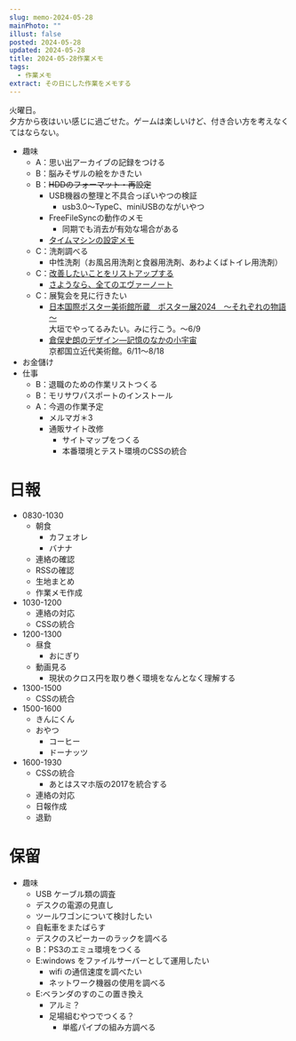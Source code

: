```yaml
---
slug: memo-2024-05-28
mainPhoto: ""
illust: false
posted: 2024-05-28
updated: 2024-05-28
title: 2024-05-28作業メモ
tags:
  - 作業メモ
extract: その日にした作業をメモする
---
```


火曜日。  
夕方から夜はいい感じに過ごせた。ゲームは楽しいけど、付き合い方を考えなくてはならない。

- 趣味
  - A：思い出アーカイブの記録をつける
  - B：脳みそザルの絵をかきたい
  - B：~~HDDのフォーマット・再設定~~
    - USB機器の整理と不具合っぽいやつの検証
      - usb3.0〜TypeC、miniUSBのながいやつ
    - FreeFileSyncの動作のメモ
      - 同期でも消去が有効な場合がある
    - [タイムマシンの設定メモ](https://support.apple.com/ja-jp/guide/mac-help/mh15139/mac)
  - C：洗剤調べる
    - 中性洗剤（お風呂用洗剤と食器用洗剤、あわよくばトイレ用洗剤）
  - C：[改善したいことをリストアップする](../life/2022-03-07-欲しいもの・やりたいこと) 
    - [さようなら、全てのエヴァーノート](https://honeshabri.hatenablog.com/entry/Evernote_to_Obsidian)  
  - C：展覧会を見に行きたい
    - [日本国際ポスター美術館所蔵　ポスター展2024　～それぞれの物語～](https://www.japandesign.ne.jp/event/postermuseum-ogaki-2024/)  
    大垣でやってるみたい。みに行こう。〜6/9
    - [倉俣史朗のデザイン―記憶のなかの小宇宙](https://www.momak.go.jp/Japanese/exhibitionarchive/2024/459.html)  
      京都国立近代美術館。6/11〜8/18
- お金儲け
- 仕事
  - B：退職のための作業リストつくる
  - B：モリサワパスポートのインストール
  - A：今週の作業予定
    - メルマガ＊3
    - 通販サイト改修
      - サイトマップをつくる
      - 本番環境とテスト環境のCSSの統合

# 日報

- 0830-1030
  - 朝食
    - カフェオレ
    - バナナ
  - 連絡の確認
  - RSSの確認
  - 生地まとめ
  - 作業メモ作成
- 1030-1200
  - 連絡の対応
  - CSSの統合
- 1200-1300
  - 昼食
    - おにぎり
  - 動画見る
    - 現状のクロス円を取り巻く環境をなんとなく理解する
- 1300-1500
  - CSSの統合
- 1500-1600
  - きんにくん
  - おやつ
    - コーヒー
    - ドーナッツ
- 1600-1930
  - CSSの統合
    - あとはスマホ版の2017を統合する
  - 連絡の対応
  - 日報作成
  - 退勤
# 保留

- 趣味
  - USB ケーブル類の調査
  - デスクの電源の見直し
  - ツールワゴンについて検討したい
  - 自転車をまたばらす
  - デスクのスピーカーのラックを調べる
  - B：PS3のエミュ環境をつくる
  - E:windows をファイルサーバーとして運用したい
    - wifi の通信速度を調べたい
    - ネットワーク機器の使用を調べる
  - E:ベランダのすのこの置き換え
    - アルミ？
    - 足場組むやつでつくる？
      - 単艦パイプの組み方調べる
